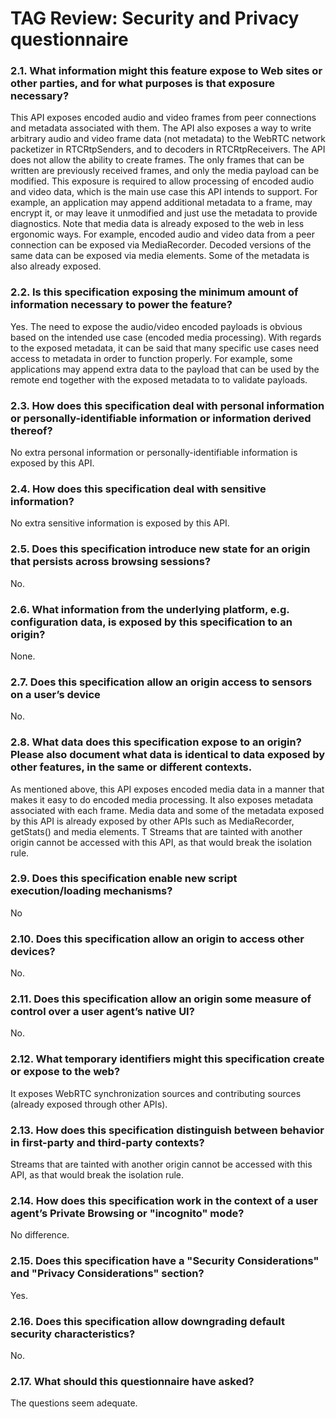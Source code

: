 # TAG Review: Security and Privacy questionnaire

### 2.1. What information might this feature expose to Web sites or other parties, and for what purposes is that exposure necessary?
This API exposes encoded audio and video frames from peer connections and metadata associated with them.
The API also exposes a way to write arbitrary audio and video frame data (not metadata) to the WebRTC network packetizer in RTCRtpSenders, and to decoders in RTCRtpReceivers. The API does not allow the ability to create frames. The only frames that can be written are previously received frames, and only the media payload can be modified.
This exposure is required to allow processing of encoded audio and video data, which is the main use case this API intends to support. For example, an application may append additional metadata to a frame, may encrypt it, or may leave it unmodified and just use the metadata to provide diagnostics.
Note that media data is already exposed to the web in less ergonomic ways. For example, encoded audio and video data from a peer connection can be exposed via MediaRecorder. Decoded versions of the same data can be exposed via media elements. Some of the metadata is also already exposed.

### 2.2. Is this specification exposing the minimum amount of information necessary to power the feature?
Yes. The need to expose the audio/video encoded payloads is obvious based on the intended use case (encoded media processing).
With regards to the exposed metadata, it can be said that many specific use cases need access to metadata in order to function properly. For example, some applications may append extra data to the payload that can be used by the remote end together with the exposed metadata to to validate payloads.

### 2.3. How does this specification deal with personal information or personally-identifiable information or information derived thereof?
No extra personal information or personally-identifiable information is exposed by this API.

### 2.4. How does this specification deal with sensitive information?
No extra sensitive information is exposed by this API.

### 2.5. Does this specification introduce new state for an origin that persists across browsing sessions?
No.

### 2.6. What information from the underlying platform, e.g. configuration data, is exposed by this specification to an origin?
None.

### 2.7. Does this specification allow an origin access to sensors on a user’s device
No.

### 2.8. What data does this specification expose to an origin? Please also document what data is identical to data exposed by other features, in the same or different contexts.
As mentioned above, this API exposes encoded media data in a manner that makes it easy to do encoded media processing. It also exposes metadata associated with each frame.
Media data and some of the metadata exposed by this API is already exposed by other APIs such as MediaRecorder, getStats() and media elements. T
Streams that are tainted with another origin cannot be accessed with this API, as that would break the isolation rule.

### 2.9. Does this specification enable new script execution/loading mechanisms?
No

### 2.10. Does this specification allow an origin to access other devices?
No.

### 2.11. Does this specification allow an origin some measure of control over a user agent’s native UI?
No.

### 2.12. What temporary identifiers might this specification create or expose to the web?
It exposes WebRTC synchronization sources and contributing sources (already exposed through other APIs).

### 2.13. How does this specification distinguish between behavior in first-party and third-party contexts?
Streams that are tainted with another origin cannot be accessed with this API, as that would break the isolation rule.

### 2.14. How does this specification work in the context of a user agent’s Private Browsing or "incognito" mode?
No difference.

### 2.15. Does this specification have a "Security Considerations" and "Privacy Considerations" section?
Yes.

### 2.16. Does this specification allow downgrading default security characteristics?
No.

### 2.17. What should this questionnaire have asked?
The questions seem adequate.

